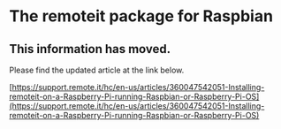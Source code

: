 # The remoteit package for Raspbian

## This information has moved.

Please find the updated article at the link below.

[https://support.remote.it/hc/en-us/articles/360047542051-Installing-remoteit-on-a-Raspberry-Pi-running-Raspbian-or-Raspberry-Pi-OS](https://support.remote.it/hc/en-us/articles/360047542051-Installing-remoteit-on-a-Raspberry-Pi-running-Raspbian-or-Raspberry-Pi-OS)

